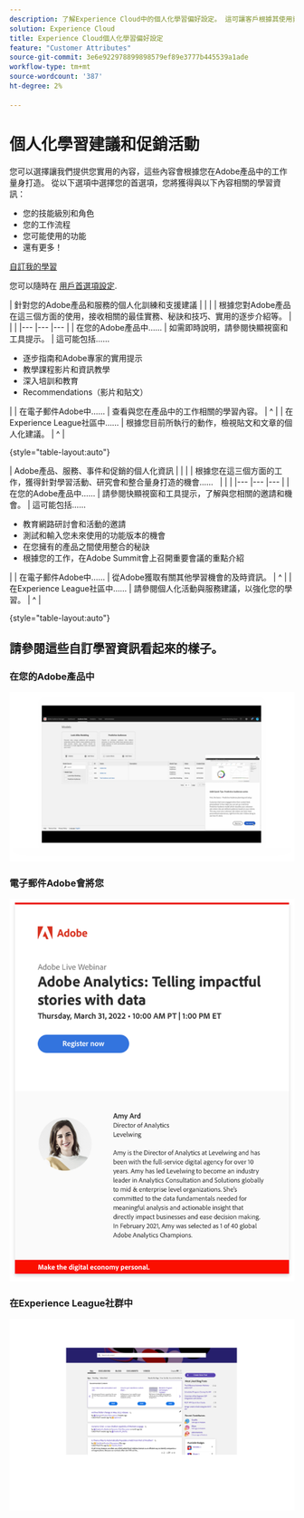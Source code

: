 ```yaml
---
description: 了解Experience Cloud中的個人化學習偏好設定。 這可讓客戶根據其使用資料，透過電子郵件、Adobe Experience Cloud產品以及Adobe Experience League社群內的個人化說明和促銷活動。
solution: Experience Cloud
title: Experience Cloud個人化學習偏好設定
feature: "Customer Attributes"
source-git-commit: 3e6e922978899898579ef89e3777b445539a1ade
workflow-type: tm+mt
source-wordcount: '387'
ht-degree: 2%

---
```


# 個人化學習建議和促銷活動

您可以選擇讓我們提供您實用的內容，這些內容會根據您在Adobe產品中的工作量身打造。 從以下選項中選擇您的首選項，您將獲得與以下內容相關的學習資訊：

* 您的技能級別和角色
* 您的工作流程
* 您可能使用的功能
* 還有更多！

[自訂我的學習](https://experience.adobe.com/?shell_forceuserconsent=true#/home)

您可以隨時在 [用戶首選項設定](https://experience.adobe.com/preferences/).

| 針對您的Adobe產品和服務的個人化訓練和支援建議 |  |  |
| 根據您對Adobe產品在這三個方面的使用，接收相關的最佳實務、秘訣和技巧、實用的逐步介紹等。 |  |  |
|--- |--- |--- |
| 在您的Adobe產品中…… | 如需即時說明，請參閱快顯視窗和工具提示。 | 這可能包括…… <ul><li>逐步指南和Adobe專家的實用提示</li> <li>教學課程影片和資訊教學</li> <li>深入培訓和教育</li> <li>Recommendations（影片和貼文）</li></ul> |
| 在電子郵件Adobe中…… | 查看與您在產品中的工作相關的學習內容。 | ^ |
| 在Experience League社區中…… | 根據您目前所執行的動作，檢視貼文和文章的個人化建議。 | ^ |

{style=&quot;table-layout:auto&quot;}

| Adobe產品、服務、事件和促銷的個人化資訊 |  |  |
| 根據您在這三個方面的工作，獲得針對學習活動、研究會和整合量身打造的機會……   |  |  |
|--- |--- |--- |
| 在您的Adobe產品中…… | 請參閱快顯視窗和工具提示，了解與您相關的邀請和機會。 | 這可能包括…… <ul><li>教育網路研討會和活動的邀請</li> <li>測試和輸入您未來使用的功能版本的機會</li> <li>在您擁有的產品之間使用整合的秘訣</li> <li>根據您的工作，在Adobe Summit會上召開重要會議的重點介紹</li></ul> |
| 在電子郵件Adobe中…… | 從Adobe獲取有關其他學習機會的及時資訊。 | ^ |
| 在Experience League社區中…… | 請參閱個人化活動與服務建議，以強化您的學習。 | ^ |

{style=&quot;table-layout:auto&quot;}

## 請參閱這些自訂學習資訊看起來的樣子。


### 在您的Adobe產品中

![](assets/personalized-learning-in-product.gif)

### 電子郵件Adobe會將您

![](assets/personalized-learning-email.png)

### 在Experience League社群中

![](assets/personalized-learning-communities.png)
